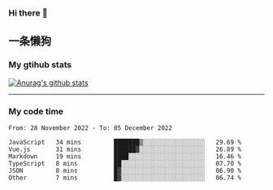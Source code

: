 ### Hi there 👋

## 一条懒狗
<!--
**kiss-me-quickly/kiss-me-quickly** is a ✨ _special_ ✨ repository because its `README.md` (this file) appears on your GitHub profile.

Here are some ideas to get you started:

- 🔭 I’m currently working on ...
- 🌱 I’m currently learning ...
- 👯 I’m looking to collaborate on ...
- 🤔 I’m looking for help with ...
- 💬 Ask me about ...
- 📫 How to reach me: ...
- 😄 Pronouns: ...
- ⚡ Fun fact: ...
-->


### My gtihub stats

[![Anurag's github stats](https://github-readme-stats.vercel.app/api?username=kiss-me-quickly)](https://github.com/anuraghazra/github-readme-stats)

***

### My code time

<!--START_SECTION:waka-->

```text
From: 28 November 2022 - To: 05 December 2022

JavaScript   34 mins         ███████▒░░░░░░░░░░░░░░░░░   29.69 %
Vue.js       31 mins         ██████▓░░░░░░░░░░░░░░░░░░   26.89 %
Markdown     19 mins         ████░░░░░░░░░░░░░░░░░░░░░   16.46 %
TypeScript   8 mins          ██░░░░░░░░░░░░░░░░░░░░░░░   07.70 %
JSON         8 mins          █▓░░░░░░░░░░░░░░░░░░░░░░░   06.90 %
Other        7 mins          █▓░░░░░░░░░░░░░░░░░░░░░░░   06.74 %
```

<!--END_SECTION:waka-->
